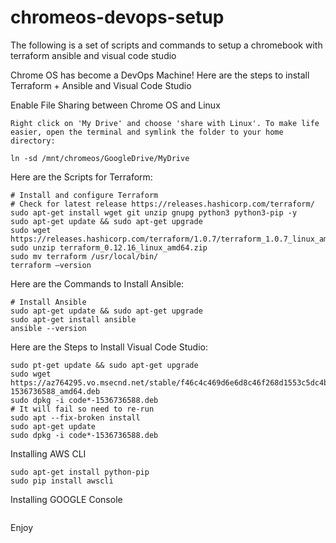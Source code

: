 # chromeos-devops-setup
The following is a set of scripts and commands to setup a chromebook with terraform ansible and visual code studio

Chrome OS has become a DevOps Machine! Here are the steps to install Terraform + Ansible and Visual Code Studio




Enable File Sharing between Chrome OS and Linux
```
Right click on 'My Drive' and choose 'share with Linux'. To make life easier, open the terminal and symlink the folder to your home directory:

ln -sd /mnt/chromeos/GoogleDrive/MyDrive
```

Here are the Scripts for Terraform:
```
# Install and configure Terraform
# Check for latest release https://releases.hashicorp.com/terraform/
sudo apt-get install wget git unzip gnupg python3 python3-pip -y
sudo apt-get update && sudo apt-get upgrade
sudo wget https://releases.hashicorp.com/terraform/1.0.7/terraform_1.0.7_linux_amd64.zip
sudo unzip terraform_0.12.16_linux_amd64.zip
sudo mv terraform /usr/local/bin/
terraform –version
```

Here are the Commands to Install Ansible:
```
# Install Ansible
sudo apt-get update && sudo apt-get upgrade
sudo apt-get install ansible
ansible --version
```

Here are the Steps to Install Visual Code Studio:
```
sudo pt-get update && sudo apt-get upgrade
sudo wget https://az764295.vo.msecnd.net/stable/f46c4c469d6e6d8c46f268d1553c5dc4b475840f/code_1.27.2-1536736588_amd64.deb
sudo dpkg -i code*-1536736588.deb
# It will fail so need to re-run
sudo apt --fix-broken install
sudo apt-get update
sudo dpkg -i code*-1536736588.deb
```

Installing AWS CLI
```
sudo apt-get install python-pip
sudo pip install awscli

```


Installing GOOGLE Console
```
```
Enjoy

